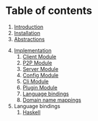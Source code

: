 
# Table of contents
1. [Introduction](Introduction.md)
2. [Installation](Installation.md)
3. [Abstractions](Abstractions.md)
<!-- 3. [Design Architecture](DesignArchtectureIntro.md)
   1. [Client Module](ClientArchitecture.md)
   2. [P2P Module](P2PArchitecture.md)
   3. [Server Module](ServerArchitecture.md) -->
4. [Implementation](Implementation.md) 
   1. [Client Module](ClientImplementation.md)
   2. [P2P Module](P2PImplementation.md)
   3. [Server Module](ServerImplementation.md)
   4. [Config Module](ConfigImplementation.md)
   5. [Cli Module](CliImplementation.md)
   6. [Plugin Module](PluginImplementation.md)
   7. [Language bindings](Bindings.md)
   8. [Domain name mappings](Bindings.md)
5. Language bindings
   1. [Haskell](haskell/)

